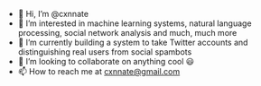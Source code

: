 - 👋 Hi, I’m @cxnnate
- 👀 I’m interested in machine learning systems, natural language processing, social network analysis and much, much more
- 🌱 I’m currently building a system to take Twitter accounts and distinguishing real users from social spambots
- 💞️ I’m looking to collaborate on anything cool 😃
- 📫 How to reach me at cxnnate@gmail.com

<!---
cxnnate/cxnnate is a ✨ special ✨ repository because its `README.md` (this file) appears on your GitHub profile.
You can click the Preview link to take a look at your changes.
--->

